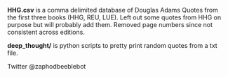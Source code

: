**HHG.csv** is a comma delimited database of Douglas Adams Quotes from the first three books (HHG, REU, LUE). Left out some quotes from HHG on purpose but will probably add them. Removed page numbers since not consistent across editions.

**deep_thought/** is python scripts to pretty print random quotes from a txt file.

Twitter @zaphodbeeblebot  
